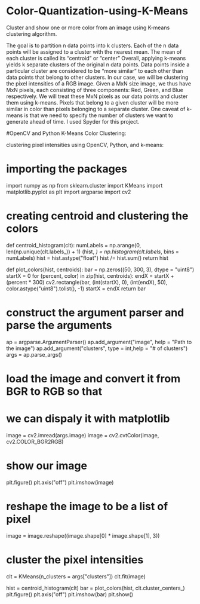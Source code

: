 # Color-Quantization-using-K-Means
Cluster and show one or more color from an image using K-means clustering algorithm.

The goal is to partition n data points into k clusters. Each of the n data points will be assigned to a cluster with the nearest mean. The mean of each cluster is called its “centroid” or “center”
Overall, applying k-means yields k separate clusters of the original n data points. Data points inside a particular cluster are considered to be “more similar” to each other than data points that belong to other clusters.
In our case, we will be clustering the pixel intensities of a RGB image. Given a MxN size image, we thus have MxN pixels, each consisting of three components: Red, Green, and Blue respectively.
We will treat these MxN pixels as our data points and cluster them using k-means.
Pixels that belong to a given cluster will be more similar in color than pixels belonging to a separate cluster.
One caveat of k-means is that we need to specify the number of clusters we want to generate ahead of time. 
I used Spyder for this project. 




#OpenCV and Python K-Means Color Clustering:

clustering pixel intensities using OpenCV, Python, and k-means:

# importing the packages
import numpy as np
from sklearn.cluster import KMeans
import matplotlib.pyplot as plt
import argparse
import cv2

# creating centroid and clustering the colors
def centroid_histogram(clt):
	numLabels = np.arange(0, len(np.unique(clt.labels_)) + 1)
	(hist, _) = np.histogram(clt.labels_, bins = numLabels)
	hist = hist.astype("float")
	hist /= hist.sum()
	return hist
  
def plot_colors(hist, centroids):
  bar = np.zeros((50, 300, 3), dtype = "uint8")
	startX = 0
	for (percent, color) in zip(hist, centroids):
		endX = startX + (percent * 300)
		cv2.rectangle(bar, (int(startX), 0), (int(endX), 50),
			color.astype("uint8").tolist(), -1)
			startX = endX
	return bar
  
# construct the argument parser and parse the arguments
ap = argparse.ArgumentParser()
ap.add_argument("image",  help = "Path to the image")
ap.add_argument("clusters",  type = int,help = "# of clusters")
args = ap.parse_args()

# load the image and convert it from BGR to RGB so that
# we can dispaly it with matplotlib
image = cv2.imread(args.image)
image = cv2.cvtColor(image, cv2.COLOR_BGR2RGB)

# show our image 
plt.figure()
plt.axis("off")
plt.imshow(image)

# reshape the image to be a list of pixel
image = image.reshape((image.shape[0] * image.shape[1], 3))

# cluster the pixel intensities
clt = KMeans(n_clusters = args["clusters"])
clt.fit(image)

hist = centroid_histogram(clt)
bar = plot_colors(hist, clt.cluster_centers_)
plt.figure()
plt.axis("off")
plt.imshow(bar)
plt.show()
